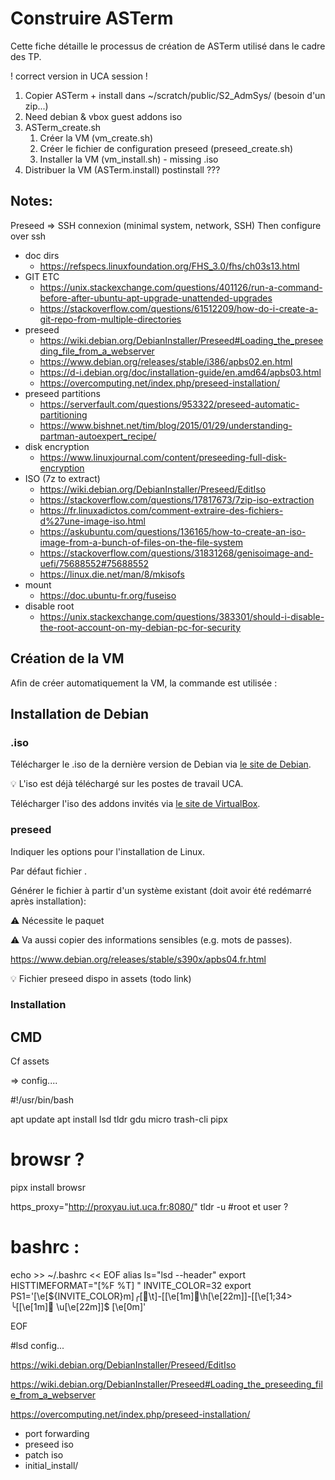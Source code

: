 <!DOCTYPE html>
<html lang="fr">
    <head>
        <meta charset="utf8"/>
        <title>Fiche (AdminSys)</title>
        <meta name="color-scheme" content="dark light">
        <meta name="viewport" content="width=device-width, initial-scale=1"/>
        <link   href="/skeleton/index.css"  rel="stylesheet">
        <script  src="/skeleton/index.js"  type="module"     blocking="render" async></script>
    </head>
    <body>
        <main>

# Construire ASTerm

Cette fiche détaille le processus de création de ASTerm utilisé dans le cadre des TP.

! correct version in UCA session !

1. Copier ASTerm + install dans ~/scratch/public/S2_AdmSys/ (besoin d'un zip...)
2. Need debian & vbox guest addons iso 
3. ASTerm_create.sh
   1. Créer la VM (vm_create.sh)
   2. Créer le fichier de configuration preseed (preseed_create.sh)
   3. Installer la VM (vm_install.sh) - missing .iso
4. Distribuer la VM (ASTerm.install)
postinstall ???

## Notes:

Preseed => SSH connexion (minimal system, network, SSH)
Then configure over ssh

- doc dirs
  - https://refspecs.linuxfoundation.org/FHS_3.0/fhs/ch03s13.html
- GIT ETC
  - https://unix.stackexchange.com/questions/401126/run-a-command-before-after-ubuntu-apt-upgrade-unattended-upgrades
  - https://stackoverflow.com/questions/61512209/how-do-i-create-a-git-repo-from-multiple-directories
- preseed
  - https://wiki.debian.org/DebianInstaller/Preseed#Loading_the_preseeding_file_from_a_webserver
  - https://www.debian.org/releases/stable/i386/apbs02.en.html
  - https://d-i.debian.org/doc/installation-guide/en.amd64/apbs03.html
  - https://overcomputing.net/index.php/preseed-installation/
- preseed partitions
  - https://serverfault.com/questions/953322/preseed-automatic-partitioning
  - https://www.bishnet.net/tim/blog/2015/01/29/understanding-partman-autoexpert_recipe/
- disk encryption
  - https://www.linuxjournal.com/content/preseeding-full-disk-encryption
- ISO (7z to extract)
  - https://wiki.debian.org/DebianInstaller/Preseed/EditIso
  - https://stackoverflow.com/questions/17817673/7zip-iso-extraction
  - https://fr.linuxadictos.com/comment-extraire-des-fichiers-d%27une-image-iso.html
  - https://askubuntu.com/questions/136165/how-to-create-an-iso-image-from-a-bunch-of-files-on-the-file-system
  - https://stackoverflow.com/questions/31831268/genisoimage-and-uefi/75688552#75688552
  - https://linux.die.net/man/8/mkisofs
- mount
  - https://doc.ubuntu-fr.org/fuseiso
- disable root
  - https://unix.stackexchange.com/questions/383301/should-i-disable-the-root-account-on-my-debian-pc-for-security
## Création de la VM

Afin de créer automatiquement la VM, la commande <script type="c-bash">vboxmanage</script> est utilisée :

<script type="c-bash">
#!/usr/bin/bash

set -x

VM_NAME=ASTerm
VM_DIR=~/Data/ # ~/scratch/?
VM_RAM="4096"
VM_DISK="8192"
VM_DISK_PATH="$VM_DIR/$VM_NAME/${VM_NAME}_DISK.vdi"
VM_NB_CPU=4
VM_NETWORK=vboxnet0

# VM

VBoxManage createvm --name "$VM_NAME" --ostype "Debian_64" --register --basefolder "$VM_DIR"

# CPU

VBoxManage modifyvm $VM_NAME --cpus $VM_NB_CPU --ioapic on

# GPU

VBoxManage modifyvm $VM_NAME --graphicscontroller vmsvga --vram 128

# RAM

VBoxManage modifyvm $VM_NAME --memory $VM_RAM

# Cartes réseaux

VBoxManage modifyvm $VM_NAME --nic1 nat
VBoxManage modifyvm $VM_NAME --nic2 hostonly --hostonlyadapter2 $VM_NETWORK

# Disque

## Dynamically allocated by default (--variant=Standard)
VBoxManage createmedium disk --format VDI --size $VM_DISK --filename "$VM_DISK_PATH"

VBoxManage storagectl $VM_NAME --name "SATA Controller" --add sata --controller IntelAhci       
VBoxManage storageattach $VM_NAME --storagectl "SATA Controller" --port 0 --device 0 --type hdd --medium "$VM_DISK_PATH"

# DVD (for .iso)

VBoxManage storagectl $VM_NAME --name "IDE Controller" --add ide
</script>

## Installation de Debian

### .iso

Télécharger le .iso de la dernière version de Debian via [le site de Debian](https://cdimage.debian.org/debian-cd/current/amd64/iso-dvd/).

💡 L'iso est déjà téléchargé sur les postes de travail UCA.


Télécharger l'iso des addons invités via [le site de VirtualBox](https://download.virtualbox.org/virtualbox).

### preseed

Indiquer les options pour l'installation de Linux.

Par défaut fichier <script type="c-text">/usr/share/virtualbox/UnattendedTemplates/debian_preseed.cfg</script>.

Générer le fichier à partir d'un système existant (doit avoir été redémarré après installation):

<script type="c-bash">
    FILE="/tmp/preseed"
    echo "#_preseed_V1" > $FILE
    debconf-get-selections --installer >> $FILE
    # In the list of debconf questions you posted, each question with a comment
    # "for internal use" without "can be preseeded" should not be preseeded.
    #debconf-get-selections >> $FILE
    # debconf-set-selections -c preseed.cfg # check
</script>

⚠ Nécessite le paquet <script type="c-text">debconf-utils</script>

⚠ Va aussi copier des informations sensibles (e.g. mots de passes).

https://www.debian.org/releases/stable/s390x/apbs04.fr.html

💡 Fichier preseed dispo in assets (todo link)

### Installation

<script type="c-bash">
#!/usr/bin/bash

VM_NAME=ASTerm
ISO=~/Téléchargements/debian-*-amd64-DVD-1.iso
ADDON_ISO=~/Téléchargements/VBoxGuestAdditions_6.1.50.iso

USER=zeus
USERFULL_NAME=Zeus
USER_PWD=1234
HOSTNAME="$VM_NAME"

PRESEED="/tmp/debian_preseed.cfg"
POSTINSTALL="/tmp/debian_postinstall.sh"

# Install Debian

aux_base_path="$(mktemp -d --tmpdir unattended-install-XXXXX)"

VBoxManage unattended install "$VM_NAME" --iso $ISO --user=$USER --full-user-name="$USER" --password=$USER_PWD --hostname=$HOSTNAME.localhost --install-additions --additions-iso=$ADDON_ISO --time-zone=Europe/Paris --country="FR" --locale="fr_FR" --language=fr_FR  --auxiliary-base-path "$aux_base_path"/ --script-template="$PRESEED" --post-install-template="$POSTINSTALL"

# Patch due to bug : https://superuser.com/questions/1453425/vboxmanage-unattended-installation-of-debian-ubuntu-waits-for-input

sed -i 's/^default vesa.*/default install/' "$aux_base_path"/isolinux-isolinux.cfg

# Start VM for install
VBoxManage startvm $VM_NAME
# --type headless
</script>

## CMD

Cf assets

=> config....

#!/usr/bin/bash

apt update
apt install lsd tldr gdu micro trash-cli pipx

# browsr ?
pipx install browsr

https_proxy="http://proxyau.iut.uca.fr:8080/" tldr -u #root et user ?

# bashrc :
echo >> ~/.bashrc << EOF
alias ls="lsd --header"
export HISTTIMEFORMAT="[%F %T] "
INVITE_COLOR=32
export PS1='\[\e[${INVITE_COLOR}m\]╭[\t]-[\[\e[1m\]\h\[\e[22m\]]-[\[\e[1;34>
╰[\[\e[1m\] \u\[\e[22m\]]\$ \[\e[0m\]'

EOF

#lsd config...

https://wiki.debian.org/DebianInstaller/Preseed/EditIso

https://wiki.debian.org/DebianInstaller/Preseed#Loading_the_preseeding_file_from_a_webserver

https://overcomputing.net/index.php/preseed-installation/

+ port forwarding
+ preseed iso
+ patch iso
+ initial_install/ 

</main>
    </body>
</html>